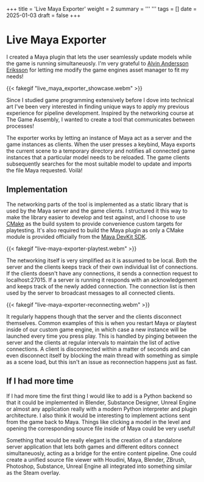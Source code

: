 +++
title = 'Live Maya Exporter'
weight = 2
summary = '''
'''
tags = []
date = 2025-01-03
draft = false
+++
# Live Maya Exporter
I created a Maya plugin that lets the user seamlessly update models while the game is running simultaneuosly. I'm very grateful to [Alvin Andersson Eriksson](www.alvineriksson.com) for letting me modify the game engines asset manager to fit my needs!

{{< fakegif "live_maya_exporter_showcase.webm" >}}

Since I studied game programming extensively before I dove into technical art I've been very interested in finding unique ways to apply my previous experience for pipeline development. Inspired by the networking course at The Game Assembly, I wanted to create a tool that communicates between processes!

The exporter works by letting an instance of Maya act as a server and the game instances as clients. When the user presses a keybind, Maya exports the current scene to a temporary directory and notifies all connected game instances that a particular model needs to be reloaded. The game clients subsequently searches for the most suitable model to update and imports the file Maya requested. Voilà!


## Implementation
The networking parts of the tool is implemented as a static library that is used by the Maya server and the game clients. I structured it this way to make the library easier to develop and test against, and I choose to use [CMake](https://cmake.org/) as the build system to provide convenience custom targets for playtesting. It's also required to build the Maya plugin as only a CMake module is provided officially from the [Maya DevKit SDK](https://aps.autodesk.com/developer/overview/maya).

{{< fakegif "live-maya-exporter-playtest.webm" >}}

The networking itself is very simplified as it is assumed to be local. Both the server and the clients keeps track of their own individual list of connections. If the clients doesn't have any connections, it sends a connection request to localhost:27015. If a server is running it responds with an acknowledgement and keeps track of the newly added connection. The connection list is then used by the server to broadcast messages to all connected clients.

{{< fakegif "live-maya-exporter-reconnecting.webm" >}}

It regularly happens though that the server and the clients disconnect themselves. Common examples of this is when you restart Maya or playtest inside of our custom game engine, in which case a new instance will be launched every time you press play. This is handled by pinging between the server and the clients at regular intervals to maintain the list of active connections. A client is disconnected within a matter of seconds and can even disconnect itself by blocking the main thread with something as simple as a scene load, but this isn't an issue as reconnection happens just as fast.

## If I had more time
If I had more time the first thing I would like to add is a Python backend so that it could be implemented in Blender, Substance Designer, Unreal Engine or almost any application really with a modern Python interpreter and plugin architecture. I also think it would be interesting to implement actions sent from the game back to Maya. Things like clicking a model in the level and opening the corresponding source file inside of Maya could be very useful!

Something that would be really elegant is the creation of a standalone server application that lets both games and different editors connect simultaneuosly, acting as a bridge for the entire content pipeline. One could create a unified source file viewer with Houdini, Maya, Blender, ZBrush, Photoshop, Substance, Unreal Engine all integrated into something similar as the Steam overlay.